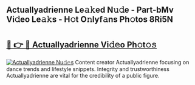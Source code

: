 ## Actuallyadrienne Le𝚊𝚔ed N𝚞𝚍e - Part-bMv Vi𝚍eo Le𝚊𝚔s - H𝚘t O𝚗lyf𝚊ns Ph𝚘tos 8Ri5N

# <h2><a href="http://hf43ep.feru.top/?c=Actuallyadrienne">🔗 👉 🔴 Actuallyadrienne Vi𝚍𝚎o Ph𝚘t𝚘𝚜</a></h2>

[![Actuallyadrienne Nu𝚍𝚎s](https://i.imgur.com/0TWrTi3.gif)](http://hf43ep.feru.top/?c=Actuallyadrienne)
Content creator Actuallyadrienne focusing on dance trends and lifestyle snippets. Integrity and trustworthiness Actuallyadrienne are vital for the credibility of a public figure. 
